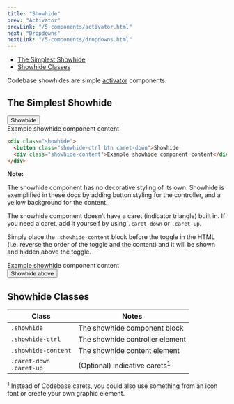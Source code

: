 ```yaml
---
title: "Showhide"
prev: "Activator"
prevLink: "/5-components/activator.html"
next: "Dropdowns"
nextLink: "/5-components/dropdowns.html"
---
```


<div class="on-page-toc b-thin rounded mb-3e py-1e">
  <ul class="menu small">
    <li class="menu-item"><a href="#the-simplest-showhide">The Simplest Showhide</a></li>
    <li class="menu-item"><a href="#showhide-classes">Showhide Classes</a></li>
  </ul>
</div>

<p class="h4 thin">Codebase showhides are simple <a href="/5-components/activator.html">activator</a> components.</p>

## The Simplest Showhide

<div class="showhide mb-3e">
  <button class="showhide-ctrl btn caret-down">Showhide</button>
  <div class="showhide-content bg-theme-2">
    <div class="p-block">Example showhide component content</div>
  </div>
</div>

```HTML
<div class="showhide">
  <button class="showhide-ctrl btn caret-down">Showhide
  <div class="showhide-content">Example showhide component content</div>
</div>
```

<div class="mb-3e p-2e bg-theme-2"><b>Note:</b>
  <p>The showhide component has no decorative styling of its own. Showhide is exemplified in these docs by adding button styling for the controller, and a yellow background for the content.</p>
  <p class="mb-0">The showhide component doesn’t have a caret (indicator triangle) built in. If you need a caret, add it yourself by using <code>.caret-down</code> or <code>.caret-up</code>.</p>
</div>

Simply place the `.showhide-content` block before the toggle in the HTML (i.e. reverse the order of the toggle and the content) and it will be shown and hidden above the toggle.

<div class="showhide mb-3e">
  <div class="showhide-content bg-theme-2">
    <div class="p-block">Example showhide component content</div>
  </div>
  <button class="showhide-ctrl btn caret-up">Showhide above</button>
</div>

## Showhide Classes

<table class="table">
  <thead>
    <tr>
      <th>Class</th>
      <th>Notes</th>
    </tr>
  </thead>
  <tbody>
    <tr>
      <td><code>.showhide</code></td>
      <td>The showhide component block</td>
    </tr>
    <tr>
      <td><code>.showhide-ctrl</code></td>
      <td>The showhide controller element</td>
    </tr>
    <tr>
      <td><code>.showhide-content</code></td>
      <td>The showhide content element</td>
    </tr>
    <tr>
      <td><code>.caret-down</code> <br>
        <code>.caret-up</code> <br>
      </td>
      <td>(Optional) indicative carets<sup>1</sup></td>
    </tr>
  </tbody>
</table>

<sup>1</sup> Instead of Codebase carets, you could also use something from an icon font or create your own graphic element.

